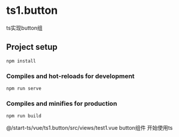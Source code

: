 # ts1.button
ts实现button组

## Project setup
```
npm install
```

### Compiles and hot-reloads for development
```
npm run serve
```

### Compiles and minifies for production
```
npm run build
```

@/start-ts/vue/ts1.button/src/views/test1.vue button组件 开始使用ts
